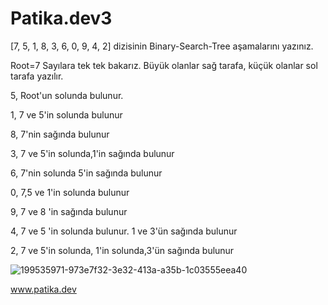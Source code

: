 # Patika.dev3
[7, 5, 1, 8, 3, 6, 0, 9, 4, 2] dizisinin Binary-Search-Tree aşamalarını yazınız.

Root=7 Sayılara tek tek bakarız. Büyük olanlar sağ tarafa, küçük olanlar sol tarafa yazılır.

5, Root'un solunda bulunur.

1, 7 ve 5'in solunda bulunur

8, 7'nin sağında bulunur

3, 7 ve 5'in solunda,1'in sağında bulunur

6, 7'nin solunda 5'in sağında bulunur

0, 7,5 ve 1'in solunda bulunur

9, 7 ve 8 'in sağında bulunur

4, 7 ve 5 'in solunda bulunur. 1 ve 3'ün sağında bulunur

2, 7 ve 5'in solunda, 1'in solunda,3'ün sağında bulunur

![199535971-973e7f32-3e32-413a-a35b-1c03555eea40](https://user-images.githubusercontent.com/116844428/199536883-6fd430bd-7996-41d9-927a-1fbcda893e3c.png)

www.patika.dev
